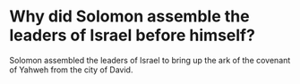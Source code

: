 # Why did Solomon assemble the leaders of Israel before himself?

Solomon assembled the leaders of Israel to bring up the ark of the covenant of Yahweh from the city of David.
